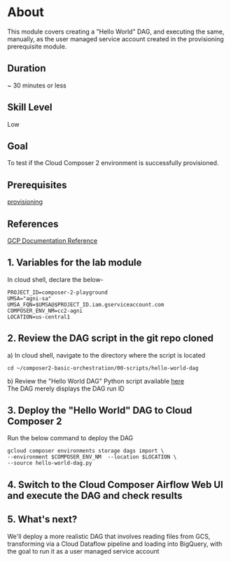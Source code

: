 # About

This module covers creating a "Hello World" DAG, and executing the same, manually, as the user managed service account created in the provisioning prerequisite module.<br>

## Duration 
~ 30 minutes or less

## Skill Level
Low

## Goal
To test if the Cloud Composer 2 environment is successfully provisioned.

## Prerequisites
[provisioning](../02-prerequisites.md)<br>

## References
[GCP Documentation Reference](https://cloud.google.com/composer/docs/composer-2/quickstart)<br>

## 1. Variables for the lab module

In cloud shell, declare the below-
```
PROJECT_ID=composer-2-playground
UMSA="agni-sa"
UMSA_FQN=$UMSA@$PROJECT_ID.iam.gserviceaccount.com
COMPOSER_ENV_NM=cc2-agni
LOCATION=us-central1
```

## 2. Review the DAG script in the git repo cloned 

a) In cloud shell, navigate to the directory where the script is located
```
cd ~/composer2-basic-orchestration/00-scripts/hello-world-dag
```

b) Review the "Hello World DAG" Python script available [here](../01-hello-world-dag/00-scripts/1-dag-base/hello-world-dag.py)
<br>
The DAG merely displays the DAG run ID

## 3. Deploy the "Hello World" DAG to Cloud Composer 2

Run the below command to deploy the DAG

```
gcloud composer environments storage dags import \
--environment $COMPOSER_ENV_NM  --location $LOCATION \
--source hello-world-dag.py 
```
## 4. Switch to the Cloud Composer Airflow Web UI and execute the DAG and check results



## 5. What's next?

We'll deploy a more realistic DAG that involves reading files from GCS, transforming via a Cloud Dataflow pipeline and loading into BigQuery, with the goal to run it as a user managed service account
